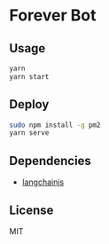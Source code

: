 # Forever Bot

## Usage

```bash
yarn
yarn start
```

## Deploy

```bash
sudo npm install -g pm2
yarn serve
```

## Dependencies

- [langchainjs](https://github.com/hwchase17/langchainjs)

## License

MIT
